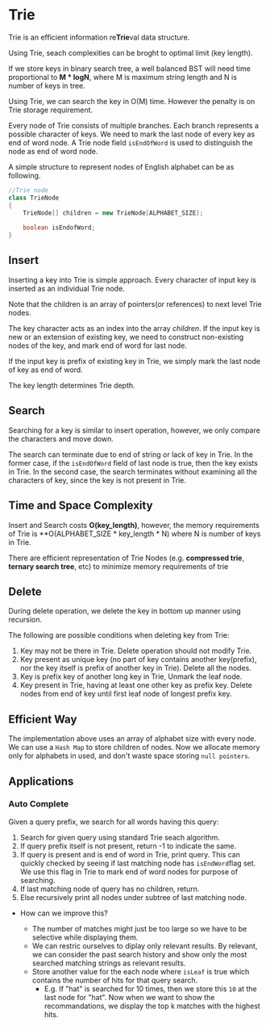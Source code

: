 # Trie
Trie is an efficient information re**Trie**val data structure.

Using Trie, seach complexities can be broght to optimal limit (key length). 

If we store keys in binary search tree,
a well balanced BST will need time proportional to **M * logN**, where M is maximum string length and N is number of keys in tree.

Using Trie, we can search the key in O(M) time. However the penalty is on Trie storage requirement. 

Every node of Trie consists of multiple branches. Each branch represents a possible character of keys. We need to mark the last node of every key
as end of word node. A Trie node field `isEndOfWord` is used to distinguish the node as end of word node.

A simple structure to represent nodes of English alphabet can be as following.

```java
//Trie node
class TrieNode 
{
    TrieNode[] children = new TrieNode[ALPHABET_SIZE];
    
    boolean isEndofWord;
}
```
## Insert 
Inserting a key into Trie is simple approach. Every character of input key is inserted as an individual Trie node. 

Note that the children is an array of pointers(or references) to next level Trie nodes.

The key character acts as an index into the array *children*. If the input key is new or an extension of existing key, we need to 
construct non-existing nodes of the key, and mark end of word for last node.

If the input key is prefix of existing key in Trie, we simply mark the last node of key as end of word.

The key length determines Trie depth.

## Search
Searching for a key is similar to insert operation, however, we only compare the characters and move down.

The search can terminate due to end of string or lack of key in Trie. In the former case, if the `isEndOfWord` field of last node is true,
then the key exists in Trie. In the second case, the search terminates without examining all the characters of key, since the key
is not present in Trie.

## Time and Space Complexity
Insert and Search costs **O(key_length)**, however, the memory requirements of Trie is **O(ALPHABET_SIZE * key_length * N) where
N is number of keys in Trie. 

There are efficient representation of Trie Nodes (e.g. **compressed trie**, **ternary search tree**, etc) to minimize memory requirements of trie

## Delete
During delete operation, we delete the key in bottom up manner using recursion. 

The following are possible conditions when deleting key from Trie:

1. Key may not be there in Trie. Delete operation should not modify Trie.
2. Key present as unique key (no part of key contains another key(prefix), nor the key itself is prefix of another key in Trie). Delete all the nodes.
3. Key is prefix key of another long key in Trie, Unmark the leaf node.
4. Key present in Trie, having at least one other key as prefix key. Delete nodes from end of key until first leaf node of longest prefix key.

## Efficient Way
The implementation above uses an array of alphabet size with every node. We can use a `Hash Map` to store children of nodes. Now we allocate memory only for alphabets in used, and don't waste space storing `null pointers`.

## Applications
### Auto Complete
Given a query prefix, we search for all words having this query:
1. Search for given query using standard Trie seach algorithm.
2. If query prefix itself is not present, return -1 to indicate the same.
3. If query is present and is end of word in Trie, print query. This can quickly checked by seeing if last matching node has `isEndWord`flag set. We use this flag in Trie to mark end of word nodes for purpose of searching.
4. If last matching node of query has no children, return.
5. Else recursively print all nodes under subtree of last matching node.

* How can we improve this?

    - The number of matches might just be too large so we have to be selective while displaying them.
    - We can restric ourselves to diplay only relevant results. By relevant, we can consider the past search history and show only the most searched matching strings as relevant results.
    - Store another value for the each node where `isLeaf` is true which contains the number of hits for that query search. 
      - E.g. If "hat" is searched for 10 times, then we store this `10` at the last node for "hat". Now when we want to show the recommandations, we display the top k matches with the highest hits.
